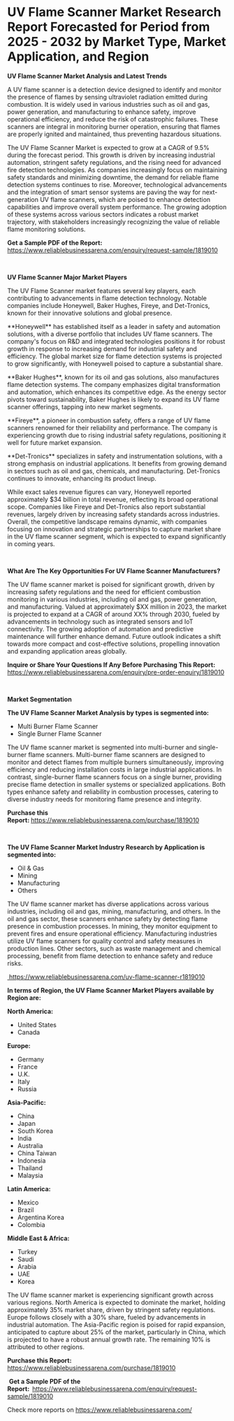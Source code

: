 <p><h1>UV Flame Scanner Market Research Report Forecasted for Period from 2025 -  2032 by Market Type, Market Application, and Region</h1></p><p><strong>UV Flame Scanner Market Analysis and Latest Trends</strong></p>
<p><p>A UV flame scanner is a detection device designed to identify and monitor the presence of flames by sensing ultraviolet radiation emitted during combustion. It is widely used in various industries such as oil and gas, power generation, and manufacturing to enhance safety, improve operational efficiency, and reduce the risk of catastrophic failures. These scanners are integral in monitoring burner operation, ensuring that flames are properly ignited and maintained, thus preventing hazardous situations.</p><p>The UV Flame Scanner Market is expected to grow at a CAGR of 9.5% during the forecast period. This growth is driven by increasing industrial automation, stringent safety regulations, and the rising need for advanced fire detection technologies. As companies increasingly focus on maintaining safety standards and minimizing downtime, the demand for reliable flame detection systems continues to rise. Moreover, technological advancements and the integration of smart sensor systems are paving the way for next-generation UV flame scanners, which are poised to enhance detection capabilities and improve overall system performance. The growing adoption of these systems across various sectors indicates a robust market trajectory, with stakeholders increasingly recognizing the value of reliable flame monitoring solutions.</p></p>
<p><strong>Get a Sample PDF of the Report:&nbsp;</strong> <a href="https://www.reliablebusinessarena.com/enquiry/request-sample/1819010?utm_campaign=2110&utm_medium=2&utm_source=Github&utm_content=ia&utm_term=18022025&utm_id=uv-flame-scanner">https://www.reliablebusinessarena.com/enquiry/request-sample/1819010</a></p>
<p>&nbsp;</p>
<p><strong>UV Flame Scanner Major Market Players</strong></p>
<p><p>The UV Flame Scanner market features several key players, each contributing to advancements in flame detection technology. Notable companies include Honeywell, Baker Hughes, Fireye, and Det-Tronics, known for their innovative solutions and global presence.</p><p>**Honeywell** has established itself as a leader in safety and automation solutions, with a diverse portfolio that includes UV flame scanners. The company's focus on R&D and integrated technologies positions it for robust growth in response to increasing demand for industrial safety and efficiency. The global market size for flame detection systems is projected to grow significantly, with Honeywell poised to capture a substantial share.</p><p>**Baker Hughes**, known for its oil and gas solutions, also manufactures flame detection systems. The company emphasizes digital transformation and automation, which enhances its competitive edge. As the energy sector pivots toward sustainability, Baker Hughes is likely to expand its UV flame scanner offerings, tapping into new market segments.</p><p>**Fireye**, a pioneer in combustion safety, offers a range of UV flame scanners renowned for their reliability and performance. The company is experiencing growth due to rising industrial safety regulations, positioning it well for future market expansion.</p><p>**Det-Tronics** specializes in safety and instrumentation solutions, with a strong emphasis on industrial applications. It benefits from growing demand in sectors such as oil and gas, chemicals, and manufacturing. Det-Tronics continues to innovate, enhancing its product lineup.</p><p>While exact sales revenue figures can vary, Honeywell reported approximately $34 billion in total revenue, reflecting its broad operational scope. Companies like Fireye and Det-Tronics also report substantial revenues, largely driven by increasing safety standards across industries. Overall, the competitive landscape remains dynamic, with companies focusing on innovation and strategic partnerships to capture market share in the UV flame scanner segment, which is expected to expand significantly in coming years.</p></p>
<p>&nbsp;</p>
<p><strong>What Are The Key Opportunities For UV Flame Scanner Manufacturers?</strong></p>
<p><p>The UV flame scanner market is poised for significant growth, driven by increasing safety regulations and the need for efficient combustion monitoring in various industries, including oil and gas, power generation, and manufacturing. Valued at approximately $XX million in 2023, the market is projected to expand at a CAGR of around XX% through 2030, fueled by advancements in technology such as integrated sensors and IoT connectivity. The growing adoption of automation and predictive maintenance will further enhance demand. Future outlook indicates a shift towards more compact and cost-effective solutions, propelling innovation and expanding application areas globally.</p></p>
<p><strong>Inquire or Share Your Questions If Any Before Purchasing This Report:</strong> <a href="https://www.reliablebusinessarena.com/enquiry/pre-order-enquiry/1819010?utm_campaign=2110&utm_medium=2&utm_source=Github&utm_content=ia&utm_term=18022025&utm_id=uv-flame-scanner">https://www.reliablebusinessarena.com/enquiry/pre-order-enquiry/1819010</a></p>
<p>&nbsp;</p>
<p><strong>Market Segmentation</strong></p>
<p><strong>The UV Flame Scanner Market Analysis by types is segmented into:</strong></p>
<p><ul><li>Multi Burner Flame Scanner</li><li>Single Burner Flame Scanner</li></ul></p>
<p><p>The UV flame scanner market is segmented into multi-burner and single-burner flame scanners. Multi-burner flame scanners are designed to monitor and detect flames from multiple burners simultaneously, improving efficiency and reducing installation costs in large industrial applications. In contrast, single-burner flame scanners focus on a single burner, providing precise flame detection in smaller systems or specialized applications. Both types enhance safety and reliability in combustion processes, catering to diverse industry needs for monitoring flame presence and integrity.</p></p>
<p><strong>Purchase this Report:&nbsp;</strong><a href="https://www.reliablebusinessarena.com/purchase/1819010?utm_campaign=2110&utm_medium=2&utm_source=Github&utm_content=ia&utm_term=18022025&utm_id=uv-flame-scanner">https://www.reliablebusinessarena.com/purchase/1819010</a></p>
<p>&nbsp;</p>
<p><strong>The UV Flame Scanner Market Industry Research by Application is segmented into:</strong></p>
<p><ul><li>Oil & Gas</li><li>Mining</li><li>Manufacturing</li><li>Others</li></ul></p>
<p><p>The UV flame scanner market has diverse applications across various industries, including oil and gas, mining, manufacturing, and others. In the oil and gas sector, these scanners enhance safety by detecting flame presence in combustion processes. In mining, they monitor equipment to prevent fires and ensure operational efficiency. Manufacturing industries utilize UV flame scanners for quality control and safety measures in production lines. Other sectors, such as waste management and chemical processing, benefit from flame detection to enhance safety and reduce risks.</p></p>
<p><a href="https://www.reliablebusinessarena.com/uv-flame-scanner-r1819010?utm_campaign=2110&utm_medium=2&utm_source=Github&utm_content=ia&utm_term=18022025&utm_id=uv-flame-scanner">&nbsp;https://www.reliablebusinessarena.com/uv-flame-scanner-r1819010</a></p>
<p><strong>In terms of Region, the UV Flame Scanner Market Players available by Region are:</strong></p>
<p>
    <p> <strong> North America: </strong>
        <ul>
            <li>United States</li>
            <li>Canada</li>
        </ul>
        </p> 
    <p> <strong> Europe: </strong>
        <ul>
            <li>Germany</li>
            <li>France</li>
            <li>U.K.</li>
            <li>Italy</li>
            <li>Russia</li>
        </ul>
        </p> 
    <p> <strong> Asia-Pacific: </strong>
        <ul>
            <li>China</li>
            <li>Japan</li>
            <li>South Korea</li>
            <li>India</li>
            <li>Australia</li>
            <li>China Taiwan</li>
            <li>Indonesia</li>
            <li>Thailand</li>
            <li>Malaysia</li>
        </ul>
        </p> 
    <p> <strong> Latin America: </strong>
        <ul>
            <li>Mexico</li>
            <li>Brazil</li>
            <li>Argentina Korea</li>
            <li>Colombia</li>
        </ul>
        </p> 
    <p> <strong> Middle East & Africa: </strong>
        <ul>
            <li>Turkey</li>
            <li>Saudi</li>
            <li>Arabia</li>
            <li>UAE</li>
            <li>Korea</li>
        </ul>
    </p>
    </p>
<p><p>The UV flame scanner market is experiencing significant growth across various regions. North America is expected to dominate the market, holding approximately 35% market share, driven by stringent safety regulations. Europe follows closely with a 30% share, fueled by advancements in industrial automation. The Asia-Pacific region is poised for rapid expansion, anticipated to capture about 25% of the market, particularly in China, which is projected to have a robust annual growth rate. The remaining 10% is attributed to other regions.</p></p>
<p><strong>Purchase this Report: </strong><a href="https://www.reliablebusinessarena.com/purchase/1819010?utm_campaign=2110&utm_medium=2&utm_source=Github&utm_content=ia&utm_term=18022025&utm_id=uv-flame-scanner">https://www.reliablebusinessarena.com/purchase/1819010</a></p>
<p>&nbsp;<strong>Get a Sample PDF of the Report:&nbsp;&nbsp;</strong><a href="https://www.reliablebusinessarena.com/enquiry/request-sample/1819010?utm_campaign=2110&utm_medium=2&utm_source=Github&utm_content=ia&utm_term=18022025&utm_id=uv-flame-scanner">https://www.reliablebusinessarena.com/enquiry/request-sample/1819010</a></p>
<p><strong></strong></p>
<p>Check more reports on <a href="https://www.reliablebusinessarena.com/?utm_campaign=2110&utm_medium=2&utm_source=Github&utm_content=ia&utm_term=18022025&utm_id=uv-flame-scanner">https://www.reliablebusinessarena.com/</a></p>
